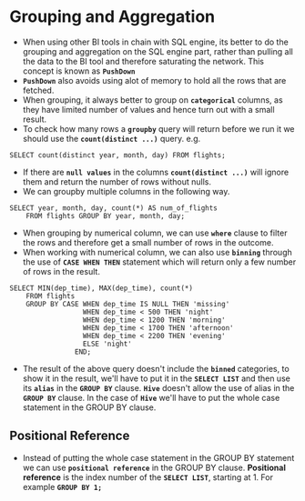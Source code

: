# Grouping and Aggregation

- When using other BI tools in chain with SQL engine, its better to do the grouping and aggregation on the SQL engine part, rather than pulling all the data to the BI tool and therefore saturating the network. This concept is known as **`PushDown`**
- **`PushDown`** also avoids using alot of memory to hold all the rows that are fetched.
- When grouping, it always better to group on **`categorical`** columns, as they have limited number of values and hence turn out with a small result.
- To check how many rows a **`groupby`** query will return before we run it we should use the **`count(distinct ...)`** query. e.g.

```
SELECT count(distinct year, month, day) FROM flights;
```

- If there are **`null values`** in the columns **`count(distinct ...)`** will ignore them and return the number of rows without nulls.
- We can groupby multiple columns in the following way.

```
SELECT year, month, day, count(*) AS num_of_flights
    FROM flights GROUP BY year, month, day;
```

- When grouping by numerical column, we can use **`where`** clause to filter the rows and therefore get a small number of rows in the outcome.
- When working with numerical column, we can also use **`binning`** through the use of **`CASE WHEN THEN`** statement which will return only a few number of rows in the result.

```
SELECT MIN(dep_time), MAX(dep_time), count(*)
    FROM flights
    GROUP BY CASE WHEN dep_time IS NULL THEN 'missing'
                  WHEN dep_time < 500 THEN 'night'
                  WHEN dep_time < 1200 THEN 'morning'
                  WHEN dep_time < 1700 THEN 'afternoon'
                  WHEN dep_time < 2200 THEN 'evening'
                  ELSE 'night'
                END;
```

- The result of the above query doesn't include the **`binned`** categories, to show it in the result, we'll have to put it in the **`SELECT LIST`** and then use its **`alias`** in the **`GROUP BY`** clause. **`Hive`** doesn't allow the use of alias in the **`GROUP BY`** clause. In the case of **`Hive`** we'll have to put the whole case statement in the GROUP BY clause.

## Positional Reference

- Instead of putting the whole case statement in the GROUP BY statement we can use **`positional reference`** in the GROUP BY clause. **Positional reference** is the index number of the **`SELECT LIST`**, starting at 1. For example **`GROUP BY 1;`**
